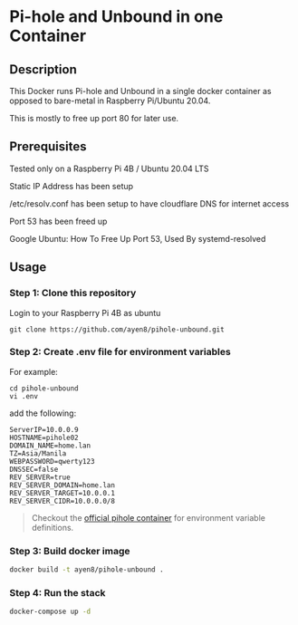 # Pi-hole and Unbound in one Container


## Description

This Docker runs Pi-hole and Unbound in a single docker container as opposed to bare-metal in Raspberry Pi/Ubuntu 20.04.

This is mostly to free up port 80 for later use.


## Prerequisites

Tested only on a Raspberry Pi 4B / Ubuntu 20.04 LTS

Static IP Address has been setup

/etc/resolv.conf has been setup to have cloudflare DNS for internet access

Port 53 has been freed up

Google Ubuntu: How To Free Up Port 53, Used By systemd-resolved


## Usage


### Step 1: Clone this repository

Login to your Raspberry Pi 4B as ubuntu

    git clone https://github.com/ayen8/pihole-unbound.git


### Step 2: Create .env file for environment variables

For example:

    cd pihole-unbound
    vi .env


add the following:

```
ServerIP=10.0.0.9
HOSTNAME=pihole02
DOMAIN_NAME=home.lan
TZ=Asia/Manila
WEBPASSWORD=qwerty123
DNSSEC=false
REV_SERVER=true
REV_SERVER_DOMAIN=home.lan
REV_SERVER_TARGET=10.0.0.1
REV_SERVER_CIDR=10.0.0.0/8
```

> Checkout the [official pihole container](https://github.com/pi-hole/docker-pi-hole/) for environment variable definitions.


### Step 3: Build docker image

```bash
docker build -t ayen8/pihole-unbound .
```


### Step 4: Run the stack

```bash
docker-compose up -d
```


